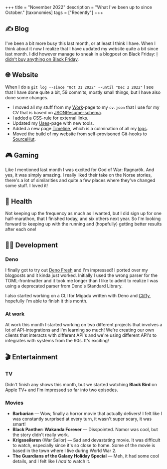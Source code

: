 +++
title = "November 2022"
description = "What I've been up to since October."
[taxonomies]
tags = ["Recently"]
+++

## ✍️ Blog

I've been a bit more busy this last month, or at least I think I have. When I
think about it now I realize that I have updated my website quite a bit since
last month. I did however manage to sneak in a blogpost on Black Friday: [I
didn't buy anything on Black Friday][black_friday_post].

## 🌐 Website

When I do a `git log --since "Oct 31 2022" --until "Dec 2 2022"` I see that I
have done quite a bit, 59 commits, mostly small things, but I have also done
some changes.

- I moved all my stuff from my [Work][work]-page to my `cv.json` that I use for
  my CV that is based on [JSONResume-schema][resume_schema].
- I added a CSS-rule for external links.
- Updated my [Uses][uses]-page with new tools.
- Added a new page [Timeline][timeline], which is a culmination of all my
  [logs][logs].
- Moved the build of my website from self-provisoned Git-hooks to
  [SourceHut][sourcehut].

## 🎮 Gaming

Like I mentioned last month I was excited for God of War: Ragnarök. And yes, it
was simply amazing. I really liked their take on the Norse stories, there's a
lot of similarities and quite a few places where they've changed some stuff. I
loved it!

## 💪 Health

Not keeping up the frequency as much as I wanted, but I did sign up for one
half-marathon, that I finished today, and six others next year. So I'm looking
forward to keeping up with the running and (hopefully) getting better results
after each one!

## 👨‍💻 Development

### Deno

I finally got to try out [Deno Fresh][deno_fresh] and I'm impressed! I ported
over my blogposts and it kinda just worked. Initially I used the wrong parser
for the TOML-frontmatter and it took me longer than I like to admit to realize I
was using a deprecated parser from Deno's Standard Library.

I also started working on a CLI for Migadu written with Deno and
[Cliffy][cliffy], hopefully I'm able to finish it this month.

### At work

At work this month I started working on two different projects that involves a
lot of API-integrations and I'm learning so much! We're creating our own clients
that interacts with different API's and we're using different API's to
integrates with systems from the 90s. It's exciting!

## 🎬 Entertainment

### TV

Didn't finish any shows this month, but we started watching **Black Bird** on
Apple TV+ and I'm impressed so far into two episodes.

### Movies

- **Barbarian** &mdash; Wow, finally a horror movie that actually delivers! I
  felt like I was constantly surprised at every turn, it wasn't super scary, it
  was smart!
- **Black Panther: Wakanda Forever** &mdash; Disspointed. Namor was cool, but
  the story didn't really work.
- **Krigsseileren** (War Sailor) &mdash; Sad and devastating movie. It was
  difficult to watch, especially since it's so close to home. Some of the movie
  is based in the town where I live during World War 2.
- **The Guardians of the Galaxy Holiday Special** &mdash; Meh, it had some cool
  details, and I felt like _I had to_ watch it.

[black_friday_post]: @/blog/2022-11-27-i-didnt-buy-anything-on-black-friday.md
[work]: @/work/index.md
[uses]: @/about/uses.md
[logs]: @/logs/_index.md
[timeline]: /logs/timeline
[resume_schema]: https://jsonresume.org/
[cliffy]: https://cliffy.io
[deno_fresh]: https://fresh.deno.dev/
[sourcehut]: https://sourcehut.org
